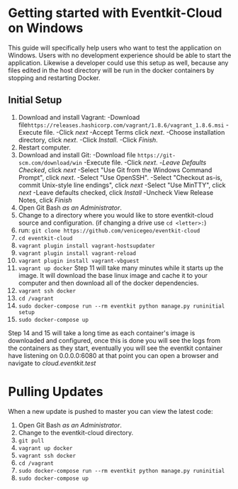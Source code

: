 # Getting started with Eventkit-Cloud on Windows

This guide will specifically help users who want to test the application on Windows.  Users with no development experience should be able to start the application.  Likewise a developer could use this setup as well, because any files edited in the host directory will be run in the docker containers by stopping and restarting Docker.
## Initial Setup
1. Download and install Vagrant:
   -Download file`https://releases.hashicorp.com/vagrant/1.8.6/vagrant_1.8.6.msi`
   -Execute file.
   -Click *next*
   -Accept Terms click *next*.
   -Choose installation directory, click *next*.
   -Click *Install*.
   -Click *Finish*.
2. Restart computer.
3. Download and install Git:
   -Download file `https://git-scm.com/download/win`
   -Execute file. 
   -Click *next*.
   -_Leave Defaults Checked_, click *next*
   -Select "Use Git from the Windows Command Prompt", click *next*.
   -Select "Use OpenSSH".
   -Select "Checkout as-is, commit Unix-style line endings", click *next*
   -Select "Use MinTTY", click *next*
   -Leave defaults checked, click *Install*
   -Uncheck View Release Notes, click *Finish*
4. Open Git Bash *as an Administrator*.
5. Change to a directory where you would like to store eventkit-cloud source and configuration. (if changing a drive use `cd <letter>:`)
6. run: `git clone https://github.com/venicegeo/eventkit-cloud`
7. `cd eventkit-cloud`
8. `vagrant plugin install vagrant-hostsupdater`
9. `vagrant plugin install vagrant-reload`
10. `vagrant plugin install vagrant-vbguest`
11. `vagrant up docker`
Step 11 will take many minutes while it starts up the image.  It will download the base linux image and cache it to your computer and then download all of the docker dependencies.
12. `vagrant ssh docker`
13. `cd /vagrant`
14. `sudo docker-compose run --rm eventkit python manage.py runinitial setup`
15. `sudo docker-compose up`

Step 14 and 15 will take a long time as each container's image is downloaded and configured, once this is done you will see the logs from the containers as they start, eventually you will see the eventkit container have listening on 0.0.0.0:6080 at that point you can open a browser and navigate to *cloud.eventkit.test*

# Pulling Updates
When a new update is pushed to master you can view the latest code:
1. Open Git Bash *as an Administrator*.
2. Change to the eventkit-cloud directory.
3. `git pull`
4. `vagrant up docker`
5. `vagrant ssh docker`
6. `cd /vagrant`
7. `sudo docker-compose run --rm eventkit python manage.py runinitial`
8. `sudo docker-compose up`

